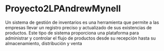 # Proyecto2LPAndrewMynell
Un sistema de gestión de inventarios es una herramienta que permite a las empresas llevar un registro preciso y actualizado de sus existencias de productos. Este tipo de sistema proporciona una plataforma para administrar y controlar el flujo de productos desde su recepción hasta su almacenamiento, distribución y venta
